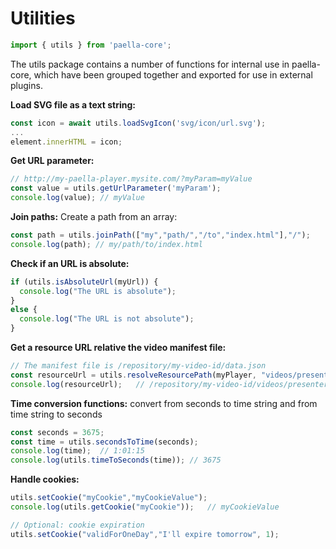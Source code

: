 # Utilities

```javascript
import { utils } from 'paella-core';
```



The utils package contains a number of functions for internal use in paella-core, which have been grouped together and exported for use in external plugins.

**Load SVG file as a text string:**

```javascript
const icon = await utils.loadSvgIcon('svg/icon/url.svg');
...
element.innerHTML = icon;
```



**Get URL parameter:**

```javascript
// http://my-paella-player.mysite.com/?myParam=myValue
const value = utils.getUrlParameter('myParam');
console.log(value);	// myValue
```



**Join paths:** Create a path from an array:

```javascript
const path = utils.joinPath(["my","path/","/to","index.html"],"/");
console.log(path); // my/path/to/index.html
```



**Check if an URL is absolute:**

```javascript
if (utils.isAbsoluteUrl(myUrl)) {
  console.log("The URL is absolute");
}
else {
  console.log("The URL is not absolute");
}
```



**Get a resource URL relative the video manifest file:**

```javascript
// The manifest file is /repository/my-video-id/data.json
const resourceUrl = utils.resolveResourcePath(myPlayer, "videos/presenter.mp4");
console.log(resourceUrl);	// /repository/my-video-id/videos/presenter.mp4
```



**Time conversion functions:** convert from seconds to time string and from time string to seconds

```javascript
const seconds = 3675;
const time = utils.secondsToTime(seconds);
console.log(time);	// 1:01:15
console.log(utils.timeToSeconds(time));	// 3675
```



**Handle cookies:**

```javascript
utils.setCookie("myCookie","myCookieValue");
console.log(utils.getCookie("myCookie"));	// myCookieValue

// Optional: cookie expiration
utils.setCookie("validForOneDay","I'll expire tomorrow", 1);
```

